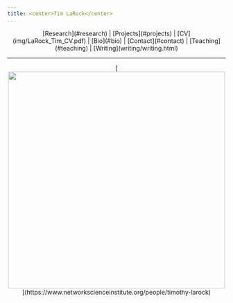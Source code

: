 ```yaml
---
title: <center>Tim LaRock</center>
...
```


<center>[Research](#research) | [Projects](#projects) | [CV](img/LaRock_Tim_CV.pdf) | [Bio](#bio) | [Contact](#contact) | [Teaching](#teaching) | [Writing](writing/writing.html)</center>

-----


<center>[<img src="https://uploads-ssl.webflow.com/58920a954e6c16dd742902c7/5bc78f7efaca718cb09689bf_timothy-crop.png" height=500 width=500>](https://www.networkscienceinstitute.org/people/timothy-larock)</center>

